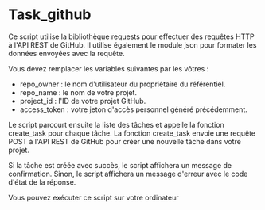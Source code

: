 # Task_github
Ce script utilise la bibliothèque requests pour effectuer des requêtes HTTP à l'API REST de GitHub. Il utilise également le module json pour formater les données envoyées avec la requête.

Vous devez remplacer les variables suivantes par les vôtres :

 - repo_owner : le nom d'utilisateur du propriétaire du référentiel.
 - repo_name : le nom de votre projet.
 - project_id : l'ID de votre projet GitHub.
 - access_token : votre jeton d'accès personnel généré précédemment.

Le script parcourt ensuite la liste des tâches et appelle la fonction create_task pour chaque tâche. La fonction create_task envoie une requête POST à l'API REST de GitHub pour créer une nouvelle tâche dans votre projet.

Si la tâche est créée avec succès, le script affichera un message de confirmation. Sinon, le script affichera un message d'erreur avec le code d'état de la réponse.

Vous pouvez exécuter ce script sur votre ordinateur
